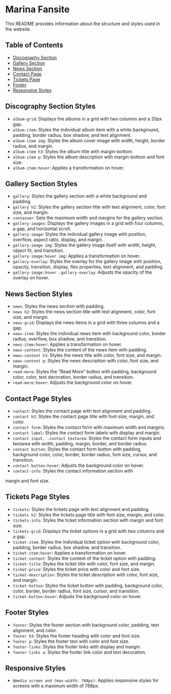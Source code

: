 # Marina Fansite

This README provides information about the structure and styles used in the website.

## Table of Contents

- [Discography Section](#discography-section-styles)
- [Gallery Section](#gallery-section-styles)
- [News Section](#news-section-styles)
- [Contact Page](#contact-page-styles)
- [Tickets Page](#tickets-page-styles)
- [Footer](#footer-styles)
- [Responsive Styles](#responsive-styles)

## Discography Section Styles

- `album-grid`: Displays the albums in a grid with two columns and a 20px gap.
- `album-item`: Styles the individual album item with a white background, padding, border radius, box shadow, and text alignment.
- `album-item img`: Styles the album cover image with width, height, border radius, and margin.
- `album-item h3`: Styles the album title with margin-bottom.
- `album-item p`: Styles the album description with margin-bottom and font size.
- `album-item:hover`: Applies a transformation on hover.

## Gallery Section Styles

- `gallery`: Styles the gallery section with a white background and padding.
- `gallery h2`: Styles the gallery section title with text alignment, color, font size, and margin.
- `container`: Sets the maximum width and margins for the gallery section.
- `gallery-images`: Displays the gallery images in a grid with four columns, a gap, and horizontal scroll.
- `gallery-image`: Styles the individual gallery image with position, overflow, aspect ratio, display, and margin.
- `gallery-image img`: Styles the gallery image itself with width, height, object fit, and transition.
- `gallery-image:hover img`: Applies a transformation on hover.
- `gallery-overlay`: Styles the overlay for the gallery image with position, opacity, transition, display, flex properties, text alignment, and padding.
- `gallery-image:hover .gallery-overlay`: Adjusts the opacity of the overlay on hover.

## News Section Styles

- `news`: Styles the news section with padding.
- `news h2`: Styles the news section title with text alignment, color, font size, and margin.
- `news-grid`: Displays the news items in a grid with three columns and a gap.
- `news-item`: Styles the individual news item with background color, border radius, overflow, box shadow, and transition.
- `news-item:hover`: Applies a transformation on hover.
- `news-content`: Styles the content of the news item with padding.
- `news-content h3`: Styles the news title with color, font size, and margin.
- `news-content p`: Styles the news description with color, font size, and margin.
- `read-more`: Styles the "Read More" button with padding, background color, color, text decoration, border radius, and transition.
- `read-more:hover`: Adjusts the background color on hover.

## Contact Page Styles

- `contact`: Styles the contact page with text alignment and padding.
- `contact h2`: Styles the contact page title with font size, margin, and color.
- `contact form`: Styles the contact form with maximum width and margins.
- `contact label`: Styles the contact form labels with display and margin.
- `contact input, .contact textarea`: Styles the contact form inputs and textarea with width, padding, margin, border, and border radius.
- `contact button`: Styles the contact form button with padding, background color, color, border, border radius, font size, cursor, and transition.
- `contact button:hover`: Adjusts the background color on hover.
- `contact-info`: Styles the contact information section with

 margin and font size.

## Tickets Page Styles

- `tickets`: Styles the tickets page with text alignment and padding.
- `tickets h2`: Styles the tickets page title with font size, margin, and color.
- `tickets-info`: Styles the ticket information section with margin and font size.
- `tickets-grid`: Displays the ticket options in a grid with two columns and a gap.
- `ticket-item`: Styles the individual ticket option with background color, padding, border radius, box shadow, and transition.
- `ticket-item:hover`: Applies a transformation on hover.
- `ticket-content`: Styles the content of the ticket option with padding.
- `ticket-title`: Styles the ticket title with color, font size, and margin.
- `ticket-price`: Styles the ticket price with color and font size.
- `ticket-description`: Styles the ticket description with color, font size, and margin.
- `ticket-button`: Styles the ticket button with padding, background color, color, border, border radius, font size, cursor, and transition.
- `ticket-button:hover`: Adjusts the background color on hover.

## Footer Styles

- `footer`: Styles the footer section with background color, padding, text alignment, and color.
- `footer h3`: Styles the footer heading with color and font size.
- `footer p`: Styles the footer text with color and font size.
- `footer-links`: Styles the footer links with display and margin.
- `footer-links a`: Styles the footer link color and text decoration.

## Responsive Styles

- `@media screen and (max-width: 768px)`: Applies responsive styles for screens with a maximum width of 768px.
